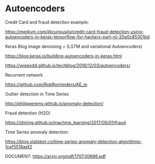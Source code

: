 # Autoencoders


Credit Card and fraud detection example:

https://medium.com/@curiousily/credit-card-fraud-detection-using-autoencoders-in-keras-tensorflow-for-hackers-part-vii-20e0c85301bd


Keras Blog image denoising + (LSTM and variational Autoencoders)

https://blog.keras.io/building-autoencoders-in-keras.html



https://wiseodd.github.io/techblog/2016/12/03/autoencoders/


Recurrent network

https://github.com/RobRomijnders/AE_ts


Outlier detection in Time Series

http://philipperemy.github.io/anomaly-detection/


Fraud detection (H2O)

https://shiring.github.io/machine_learning/2017/05/01/fraud


Time Series anomaly detection:

https://blog.statsbot.co/time-series-anomaly-detection-algorithms-1cef5519aef2


DOCUMENT:
https://arxiv.org/pdf/1707.00666.pdf
